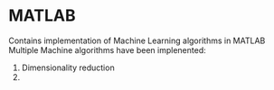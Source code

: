 # MATLAB
Contains implementation of Machine Learning algorithms in MATLAB
Multiple Machine algorithms have been implenented:
1. Dimensionality reduction
2.
